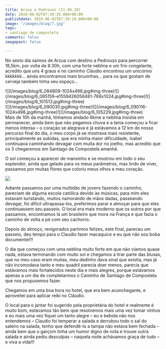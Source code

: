 ```yaml
---
title: Arzua a Pedrouzo (11.04.19)
date: 2019-06-02T07:39:29.000+00:00
publishdate: 2019-06-02T07:39:29.000+00:00
image: "/images/blog/7.jpg"
tags:
- santiago de compostela
comments: false
imagepost: false

---
```

No sexto dia saímos de Arzua com destino a Pedrouzo para percorrer 18,5km, por volta de 8:30h, com uma forte neblina e um frio congelante, acredito que uns 4 graus e no caminho Cláudio encontrou um unicórnio kkkkkkk… ainda encontramos mais bruxinhas… para os que gostam de cerveja também tinha seu espaço…

<div>
![](/images/blog/6_084809-1024x498.jpg#img-three)![](/images/blog/6_085159-e1559426058481-768x1024.jpg#img-three)![](/images/blog/6_101513.jpg#img-three)
</div>
<div>
![](/images/blog/6_090030.jpg#img-three)![](/images/blog/6_090116-1024x498.jpg#img-three)![](/images/blog/6_105229.jpg#img-three)
</div>
Mais de 10h da manhã, tínhamos andado 6kme a neblina insistia em permanecer, ainda bem que não pegamos chuva e a lama começou a ficar menos intensa – o coração se alegrava e já estávamos a 12 km do nosso percurso final do dia, o meu corpo já se mostrava mais resistente, principalmente as subidas, que era minha maior dificuldade, Isabel continuava caminhando devagar com muita dor no joelho, mas acredito que os 3 chegaremos em Santiago de Compostela amanhã.

O sol começou a aparecer de mansinho e se mostrou em todo o seu esplendor, ainda que gelado para os meus parâmetros, mas lindo de viver, passamos por muitas flores que coloriu meus olhos e meu coração.

![](/images/blog/6_134155-1024x576.jpg#img)

Adiante passamos por uma multidão de jovens fazendo o caminho, pareciam de alguma escola católica devido às músicas, para mim eles estavam turistando, muitos namorando de mãos dadas, passeando devagar, foi difícil ultrapassa-los, preferimos parar e almoçar para que eles continuassem seu passeio. O local era mais moderno que os outros por que passamos, encontramos lá um brasileiro que mora na França e que fazia o caminho de volta a pé com seu cachorro.

Depois do almoço, revigorados partimos felizes, este final, pareceu um passeio, deu tempo para o Claudio fazer macaquice e eu que não sou boba documentei!!!

O dia que começou com uma neblina muito forte em que não víamos quase nada, estava terminando com muito sol e chegamos a tirar parte das blusas, que no meu caso eram muitas, meu dedinho dava sinal que existia, mas já não incomodava tanto e meu quadril parecia doer menos, parecia que estávamos mais fortalecidos neste dia e mais alegres, porque estávamos apenas a um dia de completarmos o Caminho de Santiago de Compostela que nos propusemos fazer.

Chegamos em uma boa hora no hotel, que era bem aconchegante, e aproveitei para aplicar reiki no Cláudio.

O local para o jantar foi sugerido pela proprietária do hotel e realmente é muito bom, estávamos tão bem que resolvemos mais uma vez tomar vinhos e eu mais uma vez fiquei um tanto alegre – eu e bebida não nos entendemos – Claudio foi temperar a salada e derrubou todo o sal do saleiro na salada, tenho que defendê-lo a tampa não estava bem fechada – ainda bem que o garçom tinha um humor digno de nota e trouxe outra salada e ainda pediu desculpas – naquela noite achávamos graça de tudo – e viva a vida!!!